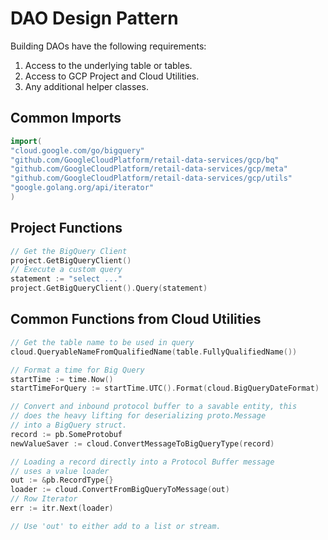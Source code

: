 # DAO Design Pattern

Building DAOs have the following requirements:

1. Access to the underlying table or tables.
2. Access to GCP Project and Cloud Utilities.
3. Any additional helper classes.

## Common Imports

```go
import(
"cloud.google.com/go/bigquery"
"github.com/GoogleCloudPlatform/retail-data-services/gcp/bq"
"github.com/GoogleCloudPlatform/retail-data-services/gcp/meta"
"github.com/GoogleCloudPlatform/retail-data-services/gcp/utils"
"google.golang.org/api/iterator"
)
```
## Project Functions

```go
// Get the BigQuery Client
project.GetBigQueryClient()
// Execute a custom query
statement := "select ..."
project.GetBigQueryClient().Query(statement)
```

## Common Functions from Cloud Utilities

```go
// Get the table name to be used in query
cloud.QueryableNameFromQualifiedName(table.FullyQualifiedName())

// Format a time for Big Query
startTime := time.Now()
startTimeForQuery := startTime.UTC().Format(cloud.BigQueryDateFormat)

// Convert and inbound protocol buffer to a savable entity, this
// does the heavy lifting for deserializing proto.Message
// into a BigQuery struct.
record := pb.SomeProtobuf
newValueSaver := cloud.ConvertMessageToBigQueryType(record)

// Loading a record directly into a Protocol Buffer message
// uses a value loader
out := &pb.RecordType{}
loader := cloud.ConvertFromBigQueryToMessage(out)
// Row Iterator
err := itr.Next(loader)

// Use 'out' to either add to a list or stream.
 ```